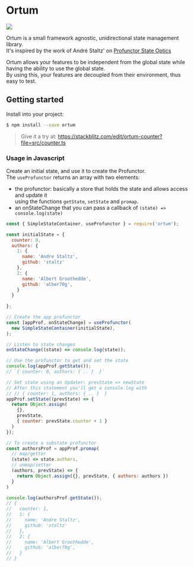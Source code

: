 Ortum
=====

![](https://img.shields.io/bundlephobia/min/ortum.svg)

Ortum is a small framework agnostic, unidirectional state 
management library.  
It's inspired by the work of André Staltz' on [Profunctor State Optics](https://github.com/staltz/use-profunctor-state)

Ortum allows your features to be independent from the global state while having 
the ability to use the global state.  
By using this, your features are decoupled from their environment, thus easy to test.


Getting started
---------------

Install into your project:

```bash
$ npm install --save ortum
```

> Give it a try at: https://stackblitz.com/edit/ortum-counter?file=src/counter.ts

### Usage in Javascript

Create an initial state, and use it to create the Profunctor.  
The `useProfunctor` returns an array with two elements: 
 - the profunctor: basically a store that holds the state and allows access and update it  
 using the functions `getState`, `setState` and `promap`.
 - an onStateChange that you can pass a callback of `(state) => console.log(state)`

```js
const { SimpleStateContainer, useProfunctor } = require('ortum');

const initialState = { 
  counter: 0, 
  authors: {
    1: {
      name: 'Andre Staltz',
      github: 'staltz'
    },
    2: {
      name: 'Albert Groothedde',
      github: 'alber70g',
    }
  }
  
};

// Create the app profunctor
const [appProf, onStateChange] = useProfunctor(
  new SimpleStateContainer(initialState),
);

// Listen to state changes
onStateChange((state) => console.log(state));

// Use the profunctor to get and set the state
console.log(appProf.getState()); 
// `{ counter: 0, authors: { .. }  }` 

// Set state using an Updater: prevState => newState
// After this statement you'll get a console.log with 
// // { counter: 1, authors: { .. }  }
appProf.setState((prevState) => {
  return Object.assign(
    {}, 
    prevState, 
    { counter: prevState.counter + 1 }
  )
});

// To create a substate profunctor
const authorsProf = appProf.promap(
  // map/getter
  (state) => state.authors,
  // unmap/setter
  (authors, prevState) => {
    return Object.assign({}, prevState, { authors: authors })
  }
)

console.log(authorsProf.getState()); 
// { 
//   counter: 1,
//   1: {
//     name: 'Andre Staltz',
//     github: 'staltz'
//   },
//   2: {
//     name: 'Albert Groothedde',
//     github: 'alber70g',
//   }
// }

```
